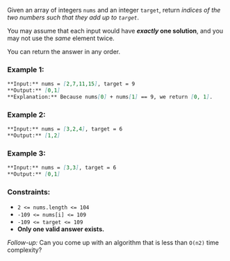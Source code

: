 Given an array of integers `nums` and an integer `target`, return _indices of the two numbers such that they add up to `target`_.

You may assume that each input would have **_exactly_ one solution**, and you may not use the _same_ element twice.

You can return the answer in any order.

### **Example 1:**

```markdown
**Input:** nums = [2,7,11,15], target = 9
**Output:** [0,1]
**Explanation:** Because nums[0] + nums[1] == 9, we return [0, 1].
```

### **Example 2:**

```markdown
**Input:** nums = [3,2,4], target = 6
**Output:** [1,2]
```

### **Example 3:**

```markdown
**Input:** nums = [3,3], target = 6
**Output:** [0,1]
```

### **Constraints:**

- `2 <= nums.length <= 104`
- `-109 <= nums[i] <= 109`
- `-109 <= target <= 109`
- **Only one valid answer exists.**

*Follow-up:* Can you come up with an algorithm that is less than `O(n2)` time complexity?

